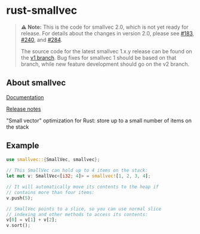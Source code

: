 rust-smallvec
=============

> **⚠️ Note:**
> This is the code for smallvec 2.0, which is not yet ready for release.  For
> details about the changes in version 2.0, please see [#183], [#240], and [#284].
>
> The source code for the latest smallvec 1.x.y release can be found on the
> [v1 branch].  Bug fixes for smallvec 1 should be based on that branch, while
> new feature development should go on the v2 branch.

[v1 branch]: https://github.com/servo/rust-smallvec/tree/v1
[#183]: https://github.com/servo/rust-smallvec/issues/183
[#240]: https://github.com/servo/rust-smallvec/issues/240
[#284]: https://github.com/servo/rust-smallvec/issues/284

## About smallvec

[Documentation](https://docs.rs/smallvec/)

[Release notes](https://github.com/servo/rust-smallvec/releases)

"Small vector" optimization for Rust: store up to a small number of items on the stack

## Example

```rust
use smallvec::{SmallVec, smallvec};
    
// This SmallVec can hold up to 4 items on the stack:
let mut v: SmallVec<[i32; 4]> = smallvec![1, 2, 3, 4];

// It will automatically move its contents to the heap if
// contains more than four items:
v.push(5);

// SmallVec points to a slice, so you can use normal slice
// indexing and other methods to access its contents:
v[0] = v[1] + v[2];
v.sort();
```
